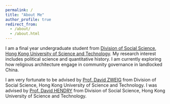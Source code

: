 ```yaml
---
permalink: /
title: "About Me"
author_profile: true
redirect_from: 
  - /about/
  - /about.html
---
```


I am a final year undergraduate student from [Division of Social Science](https://sosc.hkust.edu.hk), [Hong Kong University of Science and Technology](https://hkust.edu.hk). My research interest includes political science and quantitative history. I am currently exploring how religious architecture engage in community governance in landlocked China.

I am very fortunate to be advised by [Prof. David ZWEIG](https://www.drdavidzweig.com/about-dz/) from Division of Social Science, Hong Kong University of Science and Technology. I was advised by [Prof. David HENDRY](https://sosc.hkust.edu.hk/people/david-hendry) from Division of Social Science, Hong Kong University of Science and Technology.
